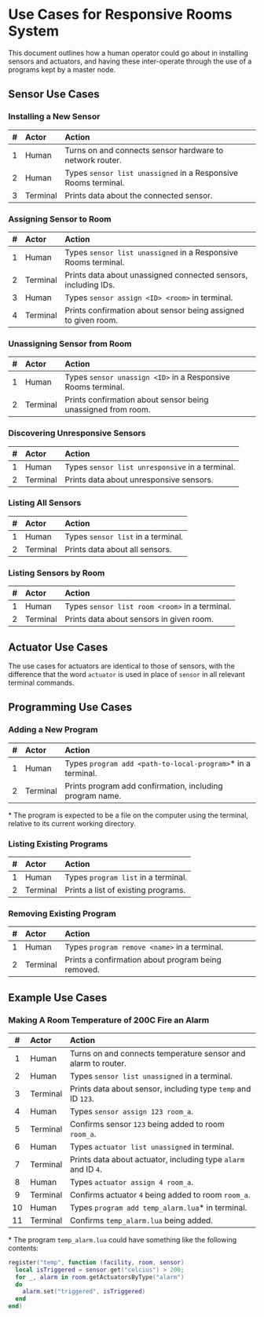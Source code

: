 # Use Cases for Responsive Rooms System

This document outlines how a human operator could go about in installing sensors
and actuators, and having these inter-operate through the use of a programs kept
by a master node.

## Sensor Use Cases

### Installing a New Sensor
| # | Actor    | Action                                                        |
|:-:|:---------|:--------------------------------------------------------------|
| 1 | Human    | Turns on and connects sensor hardware to network router.      |
| 2 | Human    | Types `sensor list unassigned` in a Responsive Rooms terminal.|
| 3 | Terminal | Prints data about the connected sensor.                       |

### Assigning Sensor to Room
| # | Actor    | Action                                                        |
|:-:|:---------|:--------------------------------------------------------------|
| 1 | Human    | Types `sensor list unassigned` in a Responsive Rooms terminal.|
| 2 | Terminal | Prints data about unassigned connected sensors, including IDs.|
| 3 | Human    | Types `sensor assign <ID> <room>` in terminal.                |
| 4 | Terminal | Prints confirmation about sensor being assigned to given room.|

### Unassigning Sensor from Room
| # | Actor    | Action                                                        |
|:-:|:---------|:--------------------------------------------------------------|
| 1 | Human    | Types `sensor unassign <ID>` in a Responsive Rooms terminal.  |
| 2 | Terminal | Prints confirmation about sensor being unassigned from room.  |

### Discovering Unresponsive Sensors
| # | Actor    | Action                                                        |
|:-:|:---------|:--------------------------------------------------------------|
| 1 | Human    | Types `sensor list unresponsive` in a terminal.               |
| 2 | Terminal | Prints data about unresponsive sensors.                       |

### Listing All Sensors
| # | Actor    | Action                                                        |
|:-:|:---------|:--------------------------------------------------------------|
| 1 | Human    | Types `sensor list` in a terminal.                            |
| 2 | Terminal | Prints data about all sensors.                                |

### Listing Sensors by Room
| # | Actor    | Action                                                        |
|:-:|:---------|:--------------------------------------------------------------|
| 1 | Human    | Types `sensor list room <room>` in a terminal.                |
| 2 | Terminal | Prints data about sensors in given room.                      |

## Actuator Use Cases

The use cases for actuators are identical to those of sensors, with the
difference that the word `actuator` is used in place of `sensor` in all
relevant terminal commands.

## Programming Use Cases

### Adding a New Program
| # | Actor    | Action                                                        |
|:-:|:---------|:--------------------------------------------------------------|
| 1 | Human    | Types `program add <path-to-local-program>`* in a terminal.   |
| 2 | Terminal | Prints program add confirmation, including program name.      |

\* The program is expected to be a file on the computer using the terminal,
  relative to its current working directory.

### Listing Existing Programs
| # | Actor    | Action                                                        |
|:-:|:---------|:--------------------------------------------------------------|
| 1 | Human    | Types `program list` in a terminal.                           |
| 2 | Terminal | Prints a list of existing programs.                           |

### Removing Existing Program
| # | Actor    | Action                                                        |
|:-:|:---------|:--------------------------------------------------------------|
| 1 | Human    | Types `program remove <name>` in a terminal.                  |
| 2 | Terminal | Prints a confirmation about program being removed.            |

## Example Use Cases

### Making A Room Temperature of 200C Fire an Alarm
| # | Actor    | Action                                                        |
|:-:|:---------|:--------------------------------------------------------------|
| 1 | Human    | Turns on and connects temperature sensor and alarm to router. |
| 2 | Human    | Types `sensor list unassigned` in a terminal.                 |
| 3 | Terminal | Prints data about sensor, including type `temp` and ID `123`. |
| 4 | Human    | Types `sensor assign 123 room_a`.                             |
| 5 | Terminal | Confirms sensor `123` being added to room `room_a`.           |
| 6 | Human    | Types `actuator list unassigned` in terminal.                 |
| 7 | Terminal | Prints data about actuator, including type `alarm` and ID `4`.|
| 8 | Human    | Types `actuator assign 4 room_a`.                             |
| 9 | Terminal | Confirms actuator `4` being added to room `room_a`.           |
|10 | Human    | Types `program add temp_alarm.lua`* in terminal.              |
|11 | Terminal | Confirms `temp_alarm.lua` being added.                        |

\* The program `temp_alarm.lua` could have something like the following
   contents:

```lua
register("temp", function (facility, room, sensor)
  local isTriggered = sensor.get("celcius") > 200;
  for _, alarm in room.getActuatorsByType("alarm")
  do
    alarm.set("triggered", isTriggered)
  end
end)
```
